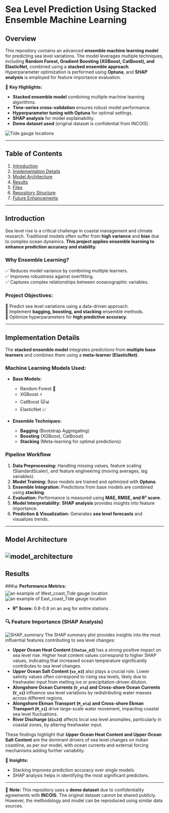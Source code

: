 # **Sea Level Prediction Using Stacked Ensemble Machine Learning**

## **Overview**
This repository contains an advanced **ensemble machine learning model** for predicting sea level variations. The model leverages multiple techniques, including **Random Forest, Gradient Boosting (XGBoost, CatBoost), and ElasticNet**, combined using a **stacked ensemble approach**. Hyperparameter optimization is performed using **Optuna**, and **SHAP analysis** is employed for feature importance evaluation.  

🚀 **Key Highlights:**
- **Stacked ensemble model** combining multiple machine learning algorithms.
- **Time-series cross-validation** ensures robust model performance.
- **Hyperparameter tuning with Optuna** for optimal settings.
- **SHAP analysis** for model explainability.
- **Demo dataset used** (original dataset is confidential from INCOIS).

![Tide gauge locations](Tide_gauge_locations.png)

---

## **Table of Contents**
1. [Introduction](#introduction)
2. [Implementation Details](#implementation-details)
3. [Model Architecture](#model-architecture)
4. [Results](#results)
5. [Files](#files)
6. [Repository Structure](#repository-structure)
7. [Future Enhancements](#future-enhancements)

---

## **Introduction**
Sea level rise is a critical challenge in coastal management and climate research. Traditional models often suffer from **high variance** and **bias** due to complex ocean dynamics. **This project applies ensemble learning to enhance prediction accuracy and stability.**  

### **Why Ensemble Learning?**
✅ Reduces model variance by combining multiple learners.  
✅ Improves robustness against overfitting.  
✅ Captures complex relationships between oceanographic variables.  

### **Project Objectives:**
🔹 Predict sea level variations using a data-driven approach.  
🔹 Implement **bagging, boosting, and stacking** ensemble methods.  
🔹 Optimize hyperparameters for **high predictive accuracy**.  

---

## **Implementation Details**
The **stacked ensemble model** integrates predictions from **multiple base learners** and combines them using a **meta-learner (ElasticNet)**.  

### **Machine Learning Models Used:**
- **Base Models:**
  - Random Forest 🌳
  - XGBoost ⚡
  - CatBoost 🐱📊
  - ElasticNet 📈

- **Ensemble Techniques:**
  - **Bagging** (Bootstrap Aggregating)
  - **Boosting** (XGBoost, CatBoost)
  - **Stacking** (Meta-learning for optimal predictions)

### **Pipeline Workflow**
1. **Data Preprocessing:** Handling missing values, feature scaling (StandardScaler), and feature engineering (moving averages, lag variables).  
2. **Model Training:** Base models are trained and optimized with **Optuna**.  
3. **Ensemble Integration:** Predictions from base models are combined using **stacking**.  
4. **Evaluation:** Performance is measured using **MAE, RMSE, and R² score**.  
5. **Model Interpretability:** **SHAP analysis** provides insights into feature importance.  
6. **Prediction & Visualization:** Generates **sea level forecasts** and visualizes trends.  

---

## **Model Architecture**

![model_architecture](model_architecture.png)
---

## **Results**

###📊 **Performance Metrics:**  
![an example of West_coast_Tide gauge location](NewManglore_prediction_results.png)
![an example of East_coast_Tide gauge location](Visakhapatnam_prediction_results.png)

- **R² Score:** 0.8-0.9 on an avg for entire stations .

### 🔍 **Feature Importance (SHAP Analysis)**  
![SHAP_summary](SHAP_summary.png)
The SHAP summary plot provides insights into the most influential features contributing to sea level changes:  

- **Upper Ocean Heat Content (`thetao_m3`)** has a strong positive impact on sea level rise. Higher heat content values correspond to higher SHAP values, indicating that increased ocean temperature significantly contributes to sea level changes.  
- **Upper Ocean Salt Content (`so_m3`)** also plays a crucial role. Lower salinity values often correspond to rising sea levels, likely due to freshwater input from melting ice or precipitation-driven dilution.  
- **Alongshore Ocean Currents (`V_eta`) and Cross-shore Ocean Currents (`V_xi`)** influence sea level variations by redistributing water masses across different regions.  
- **Alongshore Ekman Transport (`M_eta`) and Cross-shore Ekman Transport (`M_xi`)** drive large-scale water movement, impacting coastal sea level fluctuations.  
- **River Discharge (`dis24`)** affects local sea level anomalies, particularly in coastal zones, by altering freshwater input.  

These findings highlight that **Upper Ocean Heat Content and Upper Ocean Salt Content** are the dominant drivers of sea level changes on Indian coastline, as per our model, with ocean currents and external forcing mechanisms adding further variability.  

📌 **Insights:**
- Stacking improves prediction accuracy over single models.
- SHAP analysis helps in identifying the most significant predictors.

---

📝 **Note:** This repository uses a **demo dataset** due to confidentiality agreements with **INCOIS**. The original dataset cannot be shared publicly. However, the methodology and model can be reproduced using similar data sources.

